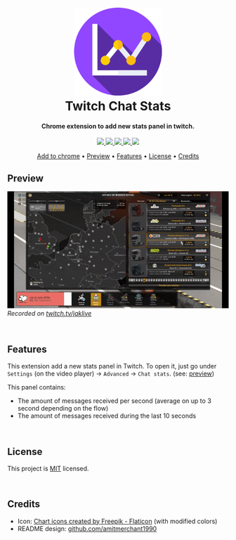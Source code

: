 <h1 align="center">
    <br>
    <a href="https://github.com/stevancorre/twitch-chat-stats/">
        <img src="resources/logo.png" alt="Twitch Chat Stats icon" width="200">
    </a>
    <br>
    Twitch Chat Stats
    <br>
</h1>

<h4 align="center">Chrome extension to add new stats panel in twitch.</h4>

<p align="center">
    <a href="https://nodejs.dev">
        <img src="https://img.shields.io/badge/Node.JS-68a063?style=for-the-badge&logo=node.js&logoColor=white">
    </a>
    <a href="https://www.typescriptlang.org">
        <img src="https://img.shields.io/badge/TypeScript-007acc?style=for-the-badge&logo=typescript&logoColor=white">
    </a>
    <a href="https://twitch.tv/">
        <img src="https://img.shields.io/badge/Twitch-9146ff?style=for-the-badge&logo=twitch&logoColor=white">
    </a>
    <a href="https://chrome.google.com/webstore/detail/twitch-chat-stats/cibpobmdeonkgkljhapfjcdcjaomdffn">
        <img src="https://img.shields.io/badge/chrome%20webstore-4c8bf5?style=for-the-badge&logo=googlechrome&logoColor=white">
    </a>
    <a href="https://paypal.me/aiixu">
        <img src="https://img.shields.io/badge/Donate-00457c?style=for-the-badge&logo=paypal&logoColor=white">
    </a>
</p>

<p align="center">
    <a href="https://chrome.google.com/webstore/detail/twitch-chat-stats/cibpobmdeonkgkljhapfjcdcjaomdffn">Add to chrome</a> •
    <a href="#preview">Preview</a> •
    <a href="#features">Features</a> •
    <a href="#license">License</a> •
    <a href="#credits">Credits</a>
</p>

## Preview

![Extension demo](resources/demo.gif)  
*Recorded on [twitch.tv/jaklive](https://twitch.tv/jaklive)*

<br>

## Features

This extension add a new stats panel in Twitch. To open it, just go under `Settings` (on the video player) -> `Advanced` -> `Chat stats`. (see: [preview](#preview))  

This panel contains:
- The amount of messages received per second (average on up to 3 second depending on the flow)
- The amount of messages received during the last 10 seconds

<br>

## License

This project is <a href="https://opensource.org/licenses/MIT">MIT</a> licensed.

<br>

## Credits

- Icon: <a href="https://www.flaticon.com/free-icons/chart" title="chart icons">Chart icons created by Freepik - Flaticon</a> (with modified colors)
- README design: <a href="https://github.com/amitmerchant1990/electron-markdownify/blob/master/README.md">github.com/amitmerchant1990</a>